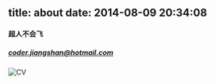 title: about
date: 2014-08-09 20:34:08
---
#### 超人不会飞  
##### coder.jiangshan@hotmail.com  
![CV](http://7q5a09.com1.z0.glb.clouddn.com/CV20150818_graph.png)